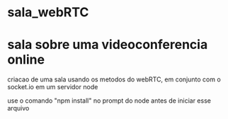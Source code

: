 # sala_webRTC

<h1>sala sobre uma videoconferencia online</h1>

criacao de uma sala usando os metodos do webRTC, em conjunto com o socket.io em um servidor node

use o comando "npm install" no prompt do node antes de iniciar esse arquivo
